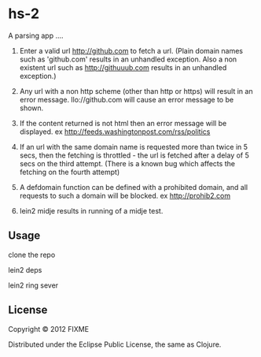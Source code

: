 # hs-2

A parsing app ....

1) Enter a valid url http://github.com to fetch a url. (Plain domain names such as 'github.com' results in an unhandled exception. Also a non existent url such as http://githuuub.com results in an unhandled exception.)

2) Any url with a non http scheme (other than http or https) will result in an error message. llo://github.com will cause an error message to be shown.

3) If the content returned is not html then an error message will be displayed. ex http://feeds.washingtonpost.com/rss/politics

4) If an url with the same domain name is requested more than twice in 5 secs, then the fetching is throttled - the url is fetched after a delay of 5 secs on the third attempt. (There is a known bug which affects the fetching on the fourth attempt)

5) A defdomain function can be defined with a prohibited domain, and all requests to such a domain will be blocked. ex http://prohib2.com

6) lein2 midje results in running of a midje test.


## Usage

clone the repo

lein2 deps

lein2 ring sever

## License

Copyright © 2012 FIXME

Distributed under the Eclipse Public License, the same as Clojure.
